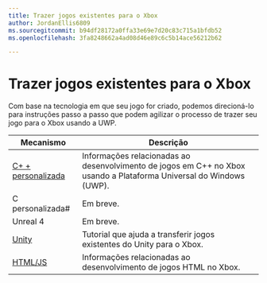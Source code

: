 ```yaml
---
title: Trazer jogos existentes para o Xbox
author: JordanEllis6809
ms.sourcegitcommit: b94df28172a0ffa33e69e7d20c83c715a1bfdb52
ms.openlocfilehash: 3fa8248662a4ad08d46e89c6c5b14ace56212b62

---
```


# Trazer jogos existentes para o Xbox

Com base na tecnologia em que seu jogo for criado, podemos direcioná-lo para instruções passo a passo que podem agilizar o processo de trazer seu jogo para o Xbox usando a UWP.

| Mecanismo      | Descrição |
|------------|-------------|
|[C+ + personalizada](development-lanes-custom-cpp.md)| Informações relacionadas ao desenvolvimento de jogos em C++ no Xbox usando a Plataforma Universal do Windows (UWP). |
|C personalizada#| Em breve. |
|Unreal 4| Em breve. |
|[Unity](development-lanes-unity.md)| Tutorial que ajuda a transferir jogos existentes do Unity para o Xbox. |
|[HTML/JS](development-lanes-html.md)| Informações relacionadas ao desenvolvimento de jogos HTML no Xbox. |



<!--HONumber=Jun16_HO3-->


